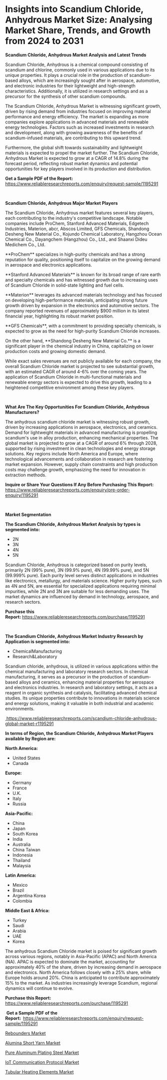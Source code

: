 <p><h1>Insights into Scandium Chloride, Anhydrous Market Size: Analysing Market Share, Trends, and Growth from 2024 to 2031</h1></p><p><strong>Scandium Chloride, Anhydrous Market Analysis and Latest Trends</strong></p>
<p><p>Scandium Chloride, Anhydrous is a chemical compound consisting of scandium and chlorine, commonly used in various applications due to its unique properties. It plays a crucial role in the production of scandium-based alloys, which are increasingly sought after in aerospace, automotive, and electronic industries for their lightweight and high-strength characteristics. Additionally, it is utilized in research settings and as a precursor for the synthesis of other scandium compounds.</p><p>The Scandium Chloride, Anhydrous Market is witnessing significant growth, driven by rising demand from industries focused on improving material performance and energy efficiency. The market is expanding as more companies explore applications in advanced materials and renewable energy technologies. Factors such as increased investments in research and development, along with growing awareness of the benefits of scandium-infused materials, are contributing to this upward trend.</p><p>Furthermore, the global shift towards sustainability and lightweight materials is expected to propel the market further. The Scandium Chloride, Anhydrous Market is expected to grow at a CAGR of 14.8% during the forecast period, reflecting robust market dynamics and potential opportunities for key players involved in its production and distribution.</p></p>
<p><strong>Get a Sample PDF of the Report:&nbsp;</strong> <a href="https://www.reliableresearchreports.com/enquiry/request-sample/1195291?utm_campaign=114&utm_medium=2&utm_source=Github&utm_content=ia&utm_term=17112024&utm_id=scandium-chloride-anhydrous">https://www.reliableresearchreports.com/enquiry/request-sample/1195291</a></p>
<p>&nbsp;</p>
<p><strong>Scandium Chloride, Anhydrous Major Market Players</strong></p>
<p><p>The Scandium Chloride, Anhydrous market features several key players, each contributing to the industry's competitive landscape. Notable companies include ProChem, Stanford Advanced Materials, Edgetech Industries, Materion, abcr, Abscos Limited, GFS Chemicals, Shandong Desheng New Material Co., Kojundo Chemical Laboratory, Hangzhou Ocean Chemical Co., Dayangchem (Hangzhou) Co., Ltd., and Shaanxi Dideu Medichem Co., Ltd.</p><p>**ProChem** specializes in high-purity chemicals and has a strong reputation for quality, positioning itself to capitalize on the growing demand in aerospace and electronics applications. </p><p>**Stanford Advanced Materials** is known for its broad range of rare earth and specialty chemicals and has witnessed growth due to increasing uses of Scandium Chloride in solid-state lighting and fuel cells.</p><p>**Materion** leverages its advanced materials technology and has focused on developing high-performance materials, anticipating strong future growth driven by expansion in the electronics and automotive sectors. The company reported revenues of approximately $900 million in its latest financial year, highlighting its robust market position.</p><p>**GFS Chemicals**, with a commitment to providing specialty chemicals, is expected to grow as the need for high-purity Scandium Chloride increases. </p><p>On the other hand, **Shandong Desheng New Material Co.** is a significant player in the chemical industry in China, capitalizing on lower production costs and growing domestic demand. </p><p>While exact sales revenues are not publicly available for each company, the overall Scandium Chloride market is projected to see substantial growth, with an estimated CAGR of around 4-6% over the coming years. The application of Scandium Chloride in multi-functional materials and renewable energy sectors is expected to drive this growth, leading to a heightened competitive environment among these key players.</p></p>
<p>&nbsp;</p>
<p><strong>What Are The Key Opportunities For Scandium Chloride, Anhydrous Manufacturers?</strong></p>
<p><p>The anhydrous scandium chloride market is witnessing robust growth, driven by increasing applications in aerospace, electronics, and ceramics. Demand for lightweight materials in advanced manufacturing is propelling scandium's use in alloy production, enhancing mechanical properties. The global market is projected to grow at a CAGR of around 6% through 2028, supported by rising investment in clean technologies and energy storage solutions. Key regions include North America and Europe, where technological advancements and collaboration in research are fostering market expansion. However, supply chain constraints and high production costs may challenge growth, emphasizing the need for innovation in extraction methods.</p></p>
<p><strong>Inquire or Share Your Questions If Any Before Purchasing This Report:</strong> <a href="https://www.reliableresearchreports.com/enquiry/pre-order-enquiry/1195291?utm_campaign=114&utm_medium=2&utm_source=Github&utm_content=ia&utm_term=17112024&utm_id=scandium-chloride-anhydrous">https://www.reliableresearchreports.com/enquiry/pre-order-enquiry/1195291</a></p>
<p>&nbsp;</p>
<p><strong>Market Segmentation</strong></p>
<p><strong>The Scandium Chloride, Anhydrous Market Analysis by types is segmented into:</strong></p>
<p><ul><li>2N</li><li>3N</li><li>4N</li><li>5N</li></ul></p>
<p><p>Scandium Chloride, Anhydrous is categorized based on purity levels, primarily 2N (99% pure), 3N (99.9% pure), 4N (99.99% pure), and 5N (99.999% pure). Each purity level serves distinct applications in industries like electronics, metallurgy, and materials science. Higher purity types, such as 4N and 5N, are essential for specialized applications requiring minimal impurities, while 2N and 3N are suitable for less demanding uses. The market dynamics are influenced by demand in technology, aerospace, and research sectors.</p></p>
<p><strong>Purchase this Report:&nbsp;</strong><a href="https://www.reliableresearchreports.com/purchase/1195291?utm_campaign=114&utm_medium=2&utm_source=Github&utm_content=ia&utm_term=17112024&utm_id=scandium-chloride-anhydrous">https://www.reliableresearchreports.com/purchase/1195291</a></p>
<p>&nbsp;</p>
<p><strong>The Scandium Chloride, Anhydrous Market Industry Research by Application is segmented into:</strong></p>
<p><ul><li>ChemicalManufacturing</li><li>Research&Laboratory</li></ul></p>
<p><p>Scandium chloride, anhydrous, is utilized in various applications within the chemical manufacturing and laboratory research sectors. In chemical manufacturing, it serves as a precursor in the production of scandium-based alloys and ceramics, enhancing material properties for aerospace and electronics industries. In research and laboratory settings, it acts as a reagent in organic synthesis and catalysis, facilitating advanced chemical studies. Its unique properties contribute to innovations in materials science and energy solutions, making it valuable in both industrial and academic environments.</p></p>
<p><a href="https://www.reliableresearchreports.com/scandium-chloride-anhydrous-global-market-r1195291?utm_campaign=114&utm_medium=2&utm_source=Github&utm_content=ia&utm_term=17112024&utm_id=scandium-chloride-anhydrous">&nbsp;https://www.reliableresearchreports.com/scandium-chloride-anhydrous-global-market-r1195291</a></p>
<p><strong>In terms of Region, the Scandium Chloride, Anhydrous Market Players available by Region are:</strong></p>
<p>
    <p> <strong> North America: </strong>
        <ul>
            <li>United States</li>
            <li>Canada</li>
        </ul>
        </p> 
    <p> <strong> Europe: </strong>
        <ul>
            <li>Germany</li>
            <li>France</li>
            <li>U.K.</li>
            <li>Italy</li>
            <li>Russia</li>
        </ul>
        </p> 
    <p> <strong> Asia-Pacific: </strong>
        <ul>
            <li>China</li>
            <li>Japan</li>
            <li>South Korea</li>
            <li>India</li>
            <li>Australia</li>
            <li>China Taiwan</li>
            <li>Indonesia</li>
            <li>Thailand</li>
            <li>Malaysia</li>
        </ul>
        </p> 
    <p> <strong> Latin America: </strong>
        <ul>
            <li>Mexico</li>
            <li>Brazil</li>
            <li>Argentina Korea</li>
            <li>Colombia</li>
        </ul>
        </p> 
    <p> <strong> Middle East & Africa: </strong>
        <ul>
            <li>Turkey</li>
            <li>Saudi</li>
            <li>Arabia</li>
            <li>UAE</li>
            <li>Korea</li>
        </ul>
    </p>
    </p>
<p><p>The anhydrous Scandium Chloride market is poised for significant growth across various regions, notably in Asia-Pacific (APAC) and North America (NA). APAC is expected to dominate the market, accounting for approximately 40% of the share, driven by increasing demand in aerospace and electronics. North America follows closely with a 25% share, while Europe holds around 20%. China is anticipated to contribute approximately 15% to the market. As industries increasingly leverage Scandium, regional dynamics will continue to evolve.</p></p>
<p><strong>Purchase this Report: </strong><a href="https://www.reliableresearchreports.com/purchase/1195291?utm_campaign=114&utm_medium=2&utm_source=Github&utm_content=ia&utm_term=17112024&utm_id=scandium-chloride-anhydrous">https://www.reliableresearchreports.com/purchase/1195291</a></p>
<p>&nbsp;<strong>Get a Sample PDF of the Report:&nbsp;&nbsp;</strong><a href="https://www.reliableresearchreports.com/enquiry/request-sample/1195291?utm_campaign=114&utm_medium=2&utm_source=Github&utm_content=ia&utm_term=17112024&utm_id=scandium-chloride-anhydrous">https://www.reliableresearchreports.com/enquiry/request-sample/1195291</a></p>
<p><strong></strong></p>
<p><p><a href="https://issuu.com/reportprime-2/docs/rebounders-market-size-2030.pptx_02f63cefdc3d2b?utm_campaign=114&utm_medium=2&utm_source=Github&utm_content=ia&utm_term=17112024&utm_id=scandium-chloride-anhydrous">Rebounders Market</a></p><p><a href="https://github.com/rahu1506/Market-Research-Report-List-6/blob/main/alumina-short-yarn-market.md?utm_campaign=114&utm_medium=2&utm_source=Github&utm_content=ia&utm_term=17112024&utm_id=scandium-chloride-anhydrous">Alumina Short Yarn Market</a></p><p><a href="https://github.com/FassouRP/Market-Research-Report-List-6/blob/main/pure-aluminum-plating-steel-market.md?utm_campaign=114&utm_medium=2&utm_source=Github&utm_content=ia&utm_term=17112024&utm_id=scandium-chloride-anhydrous">Pure Aluminum Plating Steel Market</a></p><p><a href="https://www.linkedin.com/pulse/global-iot-communication-protocol-market-comprehensive-analysis-isngc?utm_campaign=114&utm_medium=2&utm_source=Github&utm_content=ia&utm_term=17112024&utm_id=scandium-chloride-anhydrous">IoT Communication Protocol Market</a></p><p><a href="https://issuu.com/reportprime-2/docs/tubular-heating-elements-market-siz_71065a01dbd23d?utm_campaign=114&utm_medium=2&utm_source=Github&utm_content=ia&utm_term=17112024&utm_id=scandium-chloride-anhydrous">Tubular Heating Elements Market</a></p></p>